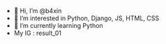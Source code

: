 - 👋 Hi, I’m @b4xin
- 👀 I’m interested in Python, Django, JS, HTML, CSS
- 🌱 I’m currently learning Python
- My IG : result_01

<!---
b4xin/b4xin is a ✨ special ✨ repository because its `README.md` (this file) appears on your GitHub profile.
You can click the Preview link to take a look at your changes.
--->
